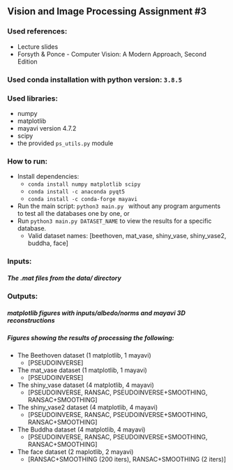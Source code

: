 ## Vision and Image Processing Assignment #3

### Used references:
- Lecture slides
- Forsyth & Ponce - Computer Vision: A Modern Approach, Second Edition

### Used conda installation with python version: `3.8.5`

### Used libraries:
- numpy
- matplotlib
- mayavi version 4.7.2
- scipy
- the provided `ps_utils.py` module

### How to run:
- Install dependencies: 
  - `conda install numpy matplotlib scipy`
  - `conda install -c anaconda pyqt5`
  - `conda install -c conda-forge mayavi`
- Run the main script: `python3 main.py ` without any program arguments to test all the databases one by one, or
- Run `python3 main.py DATASET_NAME` to view the results for a specific database.
  - Valid dataset names: [beethoven, mat_vase, shiny_vase, shiny_vase2, buddha, face]

### Inputs:
##### The .mat files from the data/ directory

### Outputs:
##### matplotlib figures with inputs/albedo/norms and mayavi 3D reconstructions
##### Figures showing the results of processing the following:
- The Beethoven dataset (1 matplotlib, 1 mayavi) 
  -  [PSEUDOINVERSE]
- The mat_vase dataset (1 matplotlib, 1 mayavi) 
  - [PSEUDOINVERSE]
- The shiny_vase dataset (4 matplotlib, 4 mayavi)
  - [PSEUDOINVERSE, RANSAC, PSEUDOINVERSE+SMOOTHING, RANSAC+SMOOTHING]
- The shiny_vase2 dataset (4 matplotlib, 4 mayavi)
  - [PSEUDOINVERSE, RANSAC, PSEUDOINVERSE+SMOOTHING, RANSAC+SMOOTHING]
- The Buddha dataset (4 matplotlib, 4 mayavi)
  - [PSEUDOINVERSE, RANSAC, PSEUDOINVERSE+SMOOTHING, RANSAC+SMOOTHING]
- The face dataset (2 maplotlib, 2 mayavi)
  - [RANSAC+SMOOTHING (200 iters), RANSAC+SMOOTHING (2 iters)]
